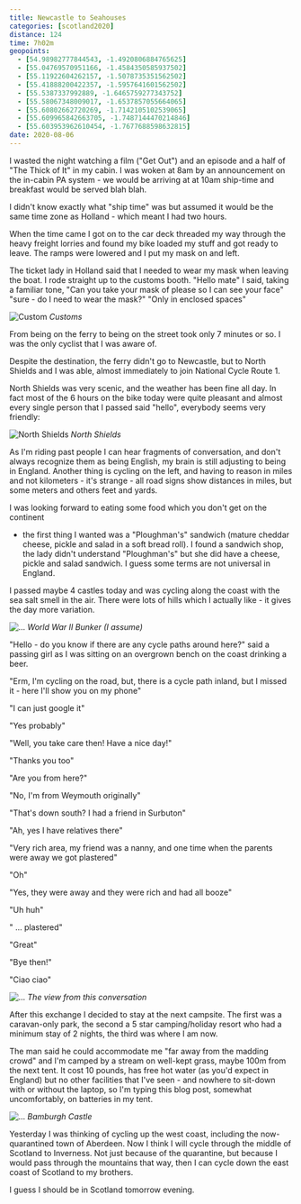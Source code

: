 ```yaml
--- 
title: Newcastle to Seahouses
categories: [scotland2020]
distance: 124
time: 7h02m
geopoints: 
  - [54.98982777844543, -1.4920806884765625]
  - [55.04769570951166, -1.4584350585937502]
  - [55.11922604262157, -1.5078735351562502]
  - [55.41888200422357, -1.5957641601562502]
  - [55.5387337992889, -1.6465759277343752]
  - [55.58067348009017, -1.6537857055664065]
  - [55.60802662720269, -1.7142105102539065]
  - [55.609965842663705, -1.7487144470214846]
  - [55.603953962610454, -1.7677688598632815]
date: 2020-08-06
---
```


I wasted the night watching a film ("Get Out") and an episode and a half of
"The Thick of It" in my cabin. I was woken at 8am by an announcement on the
in-cabin PA system - we would be arriving at at 10am ship-time and breakfast
would be served blah blah.

I didn't know exactly what "ship time" was but assumed it would be the same
time zone as Holland - which meant I had two hours.

When the time came I got on to the car deck threaded my way through the heavy
freight lorries and found my bike loaded my stuff and got ready to leave. The
ramps were lowered and I put my mask on and left.

The ticket lady in Holland said that I needed to wear my mask when leaving the
boat. I rode straight up to the customs booth. "Hello mate" I said, taking a
familiar tone, "Can you take your mask of please so I can see your face"
"sure - do I need to wear the mask?" "Only in enclosed spaces"

![Custom](/images/scotland/2020-08-06-1.jpg)
_Customs_

From being on the ferry to being on the street took only 7 minutes or so. I
was the only cyclist that I was aware of.

Despite the destination, the ferry didn't go to Newcastle, but to  North
Shields and I was able, almost immediately to join National Cycle Route 1.

North Shields was very scenic, and the weather has been fine all day. In fact
most of the 6 hours on the bike today were quite pleasant and almost every
single person that I passed said "hello", everybody seems very friendly:

![North Shields](/images/scotland/2020-08-06-2.jpg)
_North Shields_

As I'm riding past people I can hear fragments of conversation, and don't
always recognize them as being English, my brain is still adjusting to being
in England. Another thing is cycling on the left, and having to reason in
miles and not kilometers - it's strange - all road signs show distances in
miles, but some meters and others feet and yards.

I was looking forward to eating some food which you don't get on the continent
- the first thing I wanted was a "Ploughman's" sandwich (mature cheddar cheese,
pickle and salad in a soft bread roll). I found a sandwich shop, the lady
didn't understand "Ploughman's" but she did have a cheese, pickle and salad
sandwich.  I guess some terms are not universal in England.

I passed maybe 4 castles today and was cycling along the coast with the sea
salt smell in the air. There were lots of hills which I actually like - it
gives the day more variation.

![...](/images/scotland/2020-08-06-3.jpg)
_World War II Bunker (I assume)_

"Hello - do you know if there are any cycle paths around here?" said a passing
girl as I was sitting on an overgrown bench on the coast drinking a beer.

"Erm, I'm cycling on the road, but, there is a cycle path inland, but I missed
it - here I'll show you on my phone"

"I can just google it"

"Yes probably"

"Well, you take care then! Have a nice day!"

"Thanks you too"

"Are you from here?"

"No, I'm from Weymouth originally"

"That's down south? I had a friend in Surbuton"

"Ah, yes I have relatives there"

"Very rich area, my friend was a nanny, and one time when the parents were
away we got plastered"

"Oh"

"Yes, they were away and they were rich and had all booze"

"Uh huh"

" ... plastered"

"Great"

"Bye then!"

"Ciao ciao"

![...](/images/scotland/2020-08-06-4.jpg)
_The view from this conversation_

After this exchange I decided to stay at the next campsite. The first was a
caravan-only park, the second a 5 star camping/holiday resort who had a
minimum stay of 2 nights, the third was where I am now.

The man said he could accommodate me "far away from the madding crowd" and I'm
camped by a stream on well-kept grass, maybe 100m from the next tent. It cost
10 pounds, has free hot water (as you'd expect in England) but no other
facilities that I've seen - and nowhere to sit-down with or without the
laptop, so I'm typing this blog post, somewhat uncomfortably, on batteries in
my tent.

![...](/images/scotland/2020-08-06-5.jpg)
_Bamburgh Castle_

Yesterday I was thinking of cycling up the west coast, including the
now-quarantined town of Aberdeen. Now I think I will cycle through the middle
of Scotland to Inverness. Not just because of the quarantine, but because I
would pass through the mountains that way, then I can cycle down the east
coast of Scotland to my brothers.

I guess I should be in Scotland tomorrow evening.
